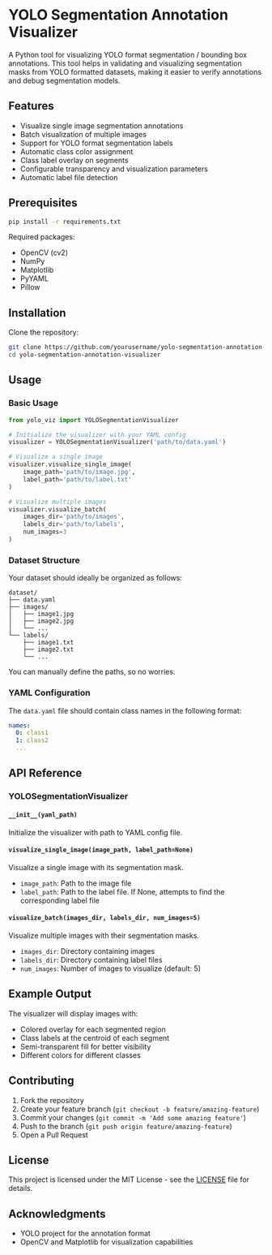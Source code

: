# YOLO Segmentation Annotation Visualizer

A Python tool for visualizing YOLO format segmentation / bounding box annotations. This tool helps in validating and visualizing segmentation masks from YOLO formatted datasets, making it easier to verify annotations and debug segmentation models.

## Features

- Visualize single image segmentation annotations
- Batch visualization of multiple images
- Support for YOLO format segmentation labels
- Automatic class color assignment
- Class label overlay on segments
- Configurable transparency and visualization parameters
- Automatic label file detection

## Prerequisites

```bash
pip install -r requirements.txt
```

Required packages:
- OpenCV (cv2)
- NumPy
- Matplotlib
- PyYAML
- Pillow

## Installation

Clone the repository:
```bash
git clone https://github.com/yourusername/yolo-segmentation-annotation-visualizer.git
cd yolo-segmentation-annotation-visualizer
```

## Usage

### Basic Usage

```python
from yolo_viz import YOLOSegmentationVisualizer

# Initialize the visualizer with your YAML config
visualizer = YOLOSegmentationVisualizer('path/to/data.yaml')

# Visualize a single image
visualizer.visualize_single_image(
    image_path='path/to/image.jpg',
    label_path='path/to/label.txt'
)

# Visualize multiple images
visualizer.visualize_batch(
    images_dir='path/to/images',
    labels_dir='path/to/labels',
    num_images=3
)
```

### Dataset Structure

Your dataset should ideally be organized as follows:
```
dataset/
├── data.yaml
├── images/
│   ├── image1.jpg
│   ├── image2.jpg
│   └── ...
└── labels/
    ├── image1.txt
    ├── image2.txt
    └── ...
```
You can manually define the paths, so no worries.

### YAML Configuration

The `data.yaml` file should contain class names in the following format:
```yaml
names:
  0: class1
  1: class2
  ...
```

## API Reference

### YOLOSegmentationVisualizer

#### `__init__(yaml_path)`
Initialize the visualizer with path to YAML config file.

#### `visualize_single_image(image_path, label_path=None)`
Visualize a single image with its segmentation mask.
- `image_path`: Path to the image file
- `label_path`: Path to the label file. If None, attempts to find the corresponding label file

#### `visualize_batch(images_dir, labels_dir, num_images=5)`
Visualize multiple images with their segmentation masks.
- `images_dir`: Directory containing images
- `labels_dir`: Directory containing label files
- `num_images`: Number of images to visualize (default: 5)

## Example Output

The visualizer will display images with:
- Colored overlay for each segmented region
- Class labels at the centroid of each segment
- Semi-transparent fill for better visibility
- Different colors for different classes

## Contributing

1. Fork the repository
2. Create your feature branch (`git checkout -b feature/amazing-feature`)
3. Commit your changes (`git commit -m 'Add some amazing feature'`)
4. Push to the branch (`git push origin feature/amazing-feature`)
5. Open a Pull Request

## License

This project is licensed under the MIT License - see the [LICENSE](LICENSE) file for details.

## Acknowledgments

- YOLO project for the annotation format
- OpenCV and Matplotlib for visualization capabilities

